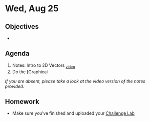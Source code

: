 Wed, Aug 25
=========  

Objectives
------------
- 

Agenda  
---------  

 1. Notes: Intro to 2D Vectors <sub>[video][notes]</sub>
 2. Do the [Graphical 



*If you are absent, please take a look at the video version of the notes provided.*



Homework
-------------  

- Make sure you've finished and uploaded your [Challenge Lab][lab]

[eprac]: https://avon.schoology.com/assignments/5249366728/
[notes]: https://youtu.be/hDmpGaLFf-c
[lab]: https://avon.schoology.com/assignment/5217769944/
<!--stackedit_data:
eyJoaXN0b3J5IjpbMTA4NzgzMjQzOSwtOTY5Mzc1OTA2LDM4Mz
U2ODAyOSwtMTE5NDAzODY0Nyw3NzExMDkwMTksLTIwOTk3NzUy
MjUsLTE4NDcwOTUyMzAsMTk1OTIxNzE3Myw1Nzg4NTEzMzgsLT
E5Nzc2MDA2NDUsLTE0NjE3MjE2NDcsLTEyOTYxNTE1MDgsLTEx
Mzk3NjU5MzYsNDg1NTMxMzI3LC0zODAwMzM5OSwtNzg4MDYyMy
wtNDUyNzE5MTM0LC04NDQzODY1LC0xMTEzNTg4NzAsMTQ0Mjg2
Njk2NV19
-->